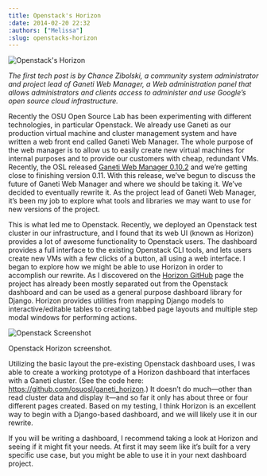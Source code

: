 ```yaml
---
title: Openstack's Horizon
:date: 2014-02-20 22:32
:authors: ["Melissa"]
:slug: openstacks-horizon
---
```


![Openstack's Horizon](/images/tech-blog.png#blog)

*The first tech post is by Chance Zibolski, a community system administrator and
project lead of Ganeti Web Manager, a Web administration panel that allows
administrators and clients access to administer and use Google’s open source
cloud infrastructure.*

Recently the OSU Open Source Lab has been experimenting with different
technologies, in particular Openstack. We already use Ganeti as our production
virtual machine and cluster management system and have written a web front end
called Ganeti Web Manager. The whole purpose of the web manager is to allow us
to easily create new virtual machines for internal purposes and to provide our
customers with cheap, redundant VMs. Recently, the OSL released [Ganeti Web Manager 0.10.2](https://github.com/osuosl/ganeti_webmgr/tree/0.10.2) 
and we’re getting close to finishing version 0.11. With this
release, we’ve begun to discuss the future of Ganeti Web Manager and where we
should be taking it. We’ve decided to eventually rewrite it. As the project lead
of Ganeti Web Manager, it’s been my job to explore what tools and libraries we
may want to use for new versions of the project.

This is what led me to Openstack. Recently, we deployed an Openstack test
cluster in our infrastructure, and I found that its web UI (known as Horizon)
provides a lot of awesome functionality to Openstack users. The dashboard
provides a full interface to the existing Openstack CLI tools, and lets users
create new VMs with a few clicks of a button, all using a web interface. I began
to explore how we might be able to use Horizon in order to accomplish our
rewrite. As I discovered on the [Horizon GitHub](https://github.com/openstack/horizon/) page the project has already
been mostly separated out from the Openstack dashboard and can be used as a
general purpose dashboard library for Django. Horizon provides utilities from
mapping Django models to interactive/editable tables to creating tabbed page
layouts and multiple step modal windows for performing actions.

![Openstack Screenshot](/images/openstack-screenshot.png#center)

Openstack Horizon screenshot.

Utilizing the basic layout the pre-existing Openstack dashboard uses, I was able
to create a working prototype of a Horizon dashboard that interfaces with a
Ganeti cluster. (See the code here: https://github.com/osuosl/ganeti_horizon.)
It doesn’t do much—other than read cluster data and display it—and so far it
only has about three or four different pages created. Based on my testing, I
think Horizon is an excellent way to begin with a Django-based dashboard, and we
will likely use it in our rewrite.

If you will be writing a dashboard, I recommend taking a look at Horizon and
seeing if it might fit your needs. At first it may seem like it’s built for a
very specific use case, but you might be able to use it in your next dashboard
project.
